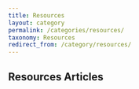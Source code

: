 ```yaml
---
title: Resources
layout: category
permalink: /categories/resources/
taxonomy: Resources
redirect_from: /category/resources/
---
```


## Resources Articles
